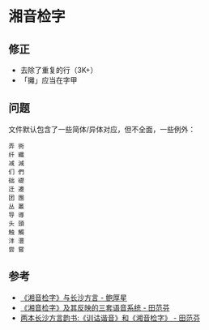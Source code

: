 # 湘音检字

## 修正

- 去除了重复的行（3K+）
- 「攡」应当在字甲

## 问题

文件默认包含了一些简体/异体对应，但不全面，一些例外：

```text
弄 衖
纤 纖
减 減
们 們
础 礎
迁 遷
团 團
丛 叢
导 導
头 頭
触 觸
沣 灃
尝 嘗
```

## 参考

- [《湘音检字》与长沙方言 - 鲍厚星](https://www.zhihu.com/xen/market/remix/paid_magazine/1395144375069016064)
- [《湘音检字》及其反映的三套语音系统 - 田范芬](https://www.zhihu.com/xen/market/remix/paid_magazine/1395738931791511552)
- [两本长沙方言韵书:《训诂谐音》和《湘音检字》 - 田范芬](https://www.zhihu.com/xen/market/remix/paid_magazine/1394207942187569152)
